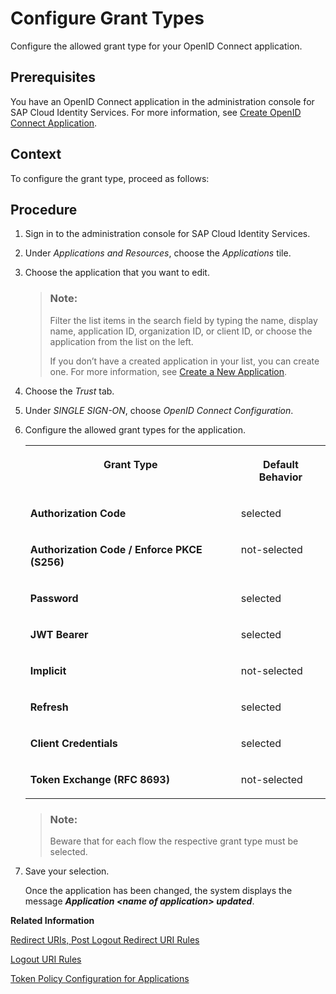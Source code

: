 <!-- loioc342a7b6a5d549f28b1c1d61acbe4b72 -->

# Configure Grant Types

Configure the allowed grant type for your OpenID Connect application.



<a name="loioc342a7b6a5d549f28b1c1d61acbe4b72__prereq_grq_3jn_v2b"/>

## Prerequisites

You have an OpenID Connect application in the administration console for SAP Cloud Identity Services. For more information, see [Create OpenID Connect Application](create-openid-connect-application-62fb1c3.md).



## Context

To configure the grant type, proceed as follows:



## Procedure

1.  Sign in to the administration console for SAP Cloud Identity Services.

2.  Under *Applications and Resources*, choose the *Applications* tile.

3.  Choose the application that you want to edit.

    > ### Note:  
    > Filter the list items in the search field by typing the name, display name, application ID, organization ID, or client ID, or choose the application from the list on the left.
    > 
    > If you don’t have a created application in your list, you can create one. For more information, see [Create a New Application](create-a-new-application-0d4b255.md).

4.  Choose the *Trust* tab.

5.  Under *SINGLE SIGN-ON*, choose *OpenID Connect Configuration*.

6.  Configure the allowed grant types for the application.


    <table>
    <tr>
    <th valign="top">

    Grant Type
    
    </th>
    <th valign="top">

    Default Behavior
    
    </th>
    </tr>
    <tr>
    <td valign="top">
    
    **Authorization Code**
    
    </td>
    <td valign="top">
    
    selected
    
    </td>
    </tr>
    <tr>
    <td valign="top">
    
    **Authorization Code / Enforce PKCE \(S256\)**
    
    </td>
    <td valign="top">
    
    not-selected
    
    </td>
    </tr>
    <tr>
    <td valign="top">
    
    **Password**
    
    </td>
    <td valign="top">
    
    selected
    
    </td>
    </tr>
    <tr>
    <td valign="top">
    
    **JWT Bearer**
    
    </td>
    <td valign="top">
    
    selected
    
    </td>
    </tr>
    <tr>
    <td valign="top">
    
    **Implicit**
    
    </td>
    <td valign="top">
    
    not-selected
    
    </td>
    </tr>
    <tr>
    <td valign="top">
    
    **Refresh**
    
    </td>
    <td valign="top">
    
    selected
    
    </td>
    </tr>
    <tr>
    <td valign="top">
    
    **Client Credentials**
    
    </td>
    <td valign="top">
    
    selected
    
    </td>
    </tr>
    <tr>
    <td valign="top">
    
    **Token Exchange \(RFC 8693\)**
    
    </td>
    <td valign="top">
    
    not-selected
    
    </td>
    </tr>
    </table>
    
    > ### Note:  
    > Beware that for each flow the respective grant type must be selected.

7.  Save your selection.

    Once the application has been changed, the system displays the message ***Application <name of application\> updated***.


**Related Information**  


[Redirect URIs, Post Logout Redirect URI Rules](redirect-uris-post-logout-redirect-uri-rules-48fdb9a.md "Rules for the redirect URIs or post logout redirect URIs.")

[Logout URI Rules](logout-uri-rules-789c752.md "Rules for the front and back-channel URIs.")

[Token Policy Configuration for Applications](token-policy-configuration-for-applications-c4ba52e.md "Set the token policy for a specific OpenID Connect application. Configure the validity of the refresh token, access and id_token, and the maximum sessions per user.")

